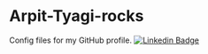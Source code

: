 # Arpit-Tyagi-rocks
Config files for my GitHub profile.
[![Linkedin Badge](https://img.shields.io/badge/-arpittyagirocks-blue?style=flat-square&logo=Linkedin&logoColor=white&link=https://www.linkedin.com/in/arpittyagirocks/)](https://www.linkedin.com/in/arpittyagirocks/)
